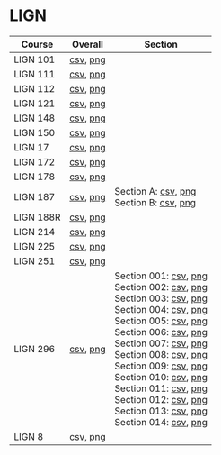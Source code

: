 # LIGN

| Course | Overall | Section |
| ------ | ------- | ------- |
| LIGN 101 | [csv](https://github.com/UCSD-Historical-Enrollment-Data/2025Winter/blob/main/overall/LIGN%20101.csv), [png](https://raw.githubusercontent.com/UCSD-Historical-Enrollment-Data/2025Winter/main/plot_overall/LIGN%20101.png) |  |
| LIGN 111 | [csv](https://github.com/UCSD-Historical-Enrollment-Data/2025Winter/blob/main/overall/LIGN%20111.csv), [png](https://raw.githubusercontent.com/UCSD-Historical-Enrollment-Data/2025Winter/main/plot_overall/LIGN%20111.png) |  |
| LIGN 112 | [csv](https://github.com/UCSD-Historical-Enrollment-Data/2025Winter/blob/main/overall/LIGN%20112.csv), [png](https://raw.githubusercontent.com/UCSD-Historical-Enrollment-Data/2025Winter/main/plot_overall/LIGN%20112.png) |  |
| LIGN 121 | [csv](https://github.com/UCSD-Historical-Enrollment-Data/2025Winter/blob/main/overall/LIGN%20121.csv), [png](https://raw.githubusercontent.com/UCSD-Historical-Enrollment-Data/2025Winter/main/plot_overall/LIGN%20121.png) |  |
| LIGN 148 | [csv](https://github.com/UCSD-Historical-Enrollment-Data/2025Winter/blob/main/overall/LIGN%20148.csv), [png](https://raw.githubusercontent.com/UCSD-Historical-Enrollment-Data/2025Winter/main/plot_overall/LIGN%20148.png) |  |
| LIGN 150 | [csv](https://github.com/UCSD-Historical-Enrollment-Data/2025Winter/blob/main/overall/LIGN%20150.csv), [png](https://raw.githubusercontent.com/UCSD-Historical-Enrollment-Data/2025Winter/main/plot_overall/LIGN%20150.png) |  |
| LIGN 17 | [csv](https://github.com/UCSD-Historical-Enrollment-Data/2025Winter/blob/main/overall/LIGN%2017.csv), [png](https://raw.githubusercontent.com/UCSD-Historical-Enrollment-Data/2025Winter/main/plot_overall/LIGN%2017.png) |  |
| LIGN 172 | [csv](https://github.com/UCSD-Historical-Enrollment-Data/2025Winter/blob/main/overall/LIGN%20172.csv), [png](https://raw.githubusercontent.com/UCSD-Historical-Enrollment-Data/2025Winter/main/plot_overall/LIGN%20172.png) |  |
| LIGN 178 | [csv](https://github.com/UCSD-Historical-Enrollment-Data/2025Winter/blob/main/overall/LIGN%20178.csv), [png](https://raw.githubusercontent.com/UCSD-Historical-Enrollment-Data/2025Winter/main/plot_overall/LIGN%20178.png) |  |
| LIGN 187 | [csv](https://github.com/UCSD-Historical-Enrollment-Data/2025Winter/blob/main/overall/LIGN%20187.csv), [png](https://raw.githubusercontent.com/UCSD-Historical-Enrollment-Data/2025Winter/main/plot_overall/LIGN%20187.png) | Section A: [csv](https://github.com/UCSD-Historical-Enrollment-Data/2025Winter/blob/main/section/LIGN%20187_A.csv), [png](https://raw.githubusercontent.com/UCSD-Historical-Enrollment-Data/2025Winter/main/plot_section/LIGN%20187_A.png)<br>Section B: [csv](https://github.com/UCSD-Historical-Enrollment-Data/2025Winter/blob/main/section/LIGN%20187_B.csv), [png](https://raw.githubusercontent.com/UCSD-Historical-Enrollment-Data/2025Winter/main/plot_section/LIGN%20187_B.png) |
| LIGN 188R | [csv](https://github.com/UCSD-Historical-Enrollment-Data/2025Winter/blob/main/overall/LIGN%20188R.csv), [png](https://raw.githubusercontent.com/UCSD-Historical-Enrollment-Data/2025Winter/main/plot_overall/LIGN%20188R.png) |  |
| LIGN 214 | [csv](https://github.com/UCSD-Historical-Enrollment-Data/2025Winter/blob/main/overall/LIGN%20214.csv), [png](https://raw.githubusercontent.com/UCSD-Historical-Enrollment-Data/2025Winter/main/plot_overall/LIGN%20214.png) |  |
| LIGN 225 | [csv](https://github.com/UCSD-Historical-Enrollment-Data/2025Winter/blob/main/overall/LIGN%20225.csv), [png](https://raw.githubusercontent.com/UCSD-Historical-Enrollment-Data/2025Winter/main/plot_overall/LIGN%20225.png) |  |
| LIGN 251 | [csv](https://github.com/UCSD-Historical-Enrollment-Data/2025Winter/blob/main/overall/LIGN%20251.csv), [png](https://raw.githubusercontent.com/UCSD-Historical-Enrollment-Data/2025Winter/main/plot_overall/LIGN%20251.png) |  |
| LIGN 296 | [csv](https://github.com/UCSD-Historical-Enrollment-Data/2025Winter/blob/main/overall/LIGN%20296.csv), [png](https://raw.githubusercontent.com/UCSD-Historical-Enrollment-Data/2025Winter/main/plot_overall/LIGN%20296.png) | Section 001: [csv](https://github.com/UCSD-Historical-Enrollment-Data/2025Winter/blob/main/section/LIGN%20296_001.csv), [png](https://raw.githubusercontent.com/UCSD-Historical-Enrollment-Data/2025Winter/main/plot_section/LIGN%20296_001.png)<br>Section 002: [csv](https://github.com/UCSD-Historical-Enrollment-Data/2025Winter/blob/main/section/LIGN%20296_002.csv), [png](https://raw.githubusercontent.com/UCSD-Historical-Enrollment-Data/2025Winter/main/plot_section/LIGN%20296_002.png)<br>Section 003: [csv](https://github.com/UCSD-Historical-Enrollment-Data/2025Winter/blob/main/section/LIGN%20296_003.csv), [png](https://raw.githubusercontent.com/UCSD-Historical-Enrollment-Data/2025Winter/main/plot_section/LIGN%20296_003.png)<br>Section 004: [csv](https://github.com/UCSD-Historical-Enrollment-Data/2025Winter/blob/main/section/LIGN%20296_004.csv), [png](https://raw.githubusercontent.com/UCSD-Historical-Enrollment-Data/2025Winter/main/plot_section/LIGN%20296_004.png)<br>Section 005: [csv](https://github.com/UCSD-Historical-Enrollment-Data/2025Winter/blob/main/section/LIGN%20296_005.csv), [png](https://raw.githubusercontent.com/UCSD-Historical-Enrollment-Data/2025Winter/main/plot_section/LIGN%20296_005.png)<br>Section 006: [csv](https://github.com/UCSD-Historical-Enrollment-Data/2025Winter/blob/main/section/LIGN%20296_006.csv), [png](https://raw.githubusercontent.com/UCSD-Historical-Enrollment-Data/2025Winter/main/plot_section/LIGN%20296_006.png)<br>Section 007: [csv](https://github.com/UCSD-Historical-Enrollment-Data/2025Winter/blob/main/section/LIGN%20296_007.csv), [png](https://raw.githubusercontent.com/UCSD-Historical-Enrollment-Data/2025Winter/main/plot_section/LIGN%20296_007.png)<br>Section 008: [csv](https://github.com/UCSD-Historical-Enrollment-Data/2025Winter/blob/main/section/LIGN%20296_008.csv), [png](https://raw.githubusercontent.com/UCSD-Historical-Enrollment-Data/2025Winter/main/plot_section/LIGN%20296_008.png)<br>Section 009: [csv](https://github.com/UCSD-Historical-Enrollment-Data/2025Winter/blob/main/section/LIGN%20296_009.csv), [png](https://raw.githubusercontent.com/UCSD-Historical-Enrollment-Data/2025Winter/main/plot_section/LIGN%20296_009.png)<br>Section 010: [csv](https://github.com/UCSD-Historical-Enrollment-Data/2025Winter/blob/main/section/LIGN%20296_010.csv), [png](https://raw.githubusercontent.com/UCSD-Historical-Enrollment-Data/2025Winter/main/plot_section/LIGN%20296_010.png)<br>Section 011: [csv](https://github.com/UCSD-Historical-Enrollment-Data/2025Winter/blob/main/section/LIGN%20296_011.csv), [png](https://raw.githubusercontent.com/UCSD-Historical-Enrollment-Data/2025Winter/main/plot_section/LIGN%20296_011.png)<br>Section 012: [csv](https://github.com/UCSD-Historical-Enrollment-Data/2025Winter/blob/main/section/LIGN%20296_012.csv), [png](https://raw.githubusercontent.com/UCSD-Historical-Enrollment-Data/2025Winter/main/plot_section/LIGN%20296_012.png)<br>Section 013: [csv](https://github.com/UCSD-Historical-Enrollment-Data/2025Winter/blob/main/section/LIGN%20296_013.csv), [png](https://raw.githubusercontent.com/UCSD-Historical-Enrollment-Data/2025Winter/main/plot_section/LIGN%20296_013.png)<br>Section 014: [csv](https://github.com/UCSD-Historical-Enrollment-Data/2025Winter/blob/main/section/LIGN%20296_014.csv), [png](https://raw.githubusercontent.com/UCSD-Historical-Enrollment-Data/2025Winter/main/plot_section/LIGN%20296_014.png) |
| LIGN 8 | [csv](https://github.com/UCSD-Historical-Enrollment-Data/2025Winter/blob/main/overall/LIGN%208.csv), [png](https://raw.githubusercontent.com/UCSD-Historical-Enrollment-Data/2025Winter/main/plot_overall/LIGN%208.png) |  |
